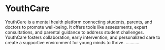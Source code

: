 # YouthCare
YouthCare is a mental health platform connecting students, parents, and doctors to promote well-being. It offers tools like assessments, expert consultations, and parental guidance to address student challenges. YouthCare fosters collaboration, early intervention, and personalized care to create a supportive environment for young minds to thrive.
...........
